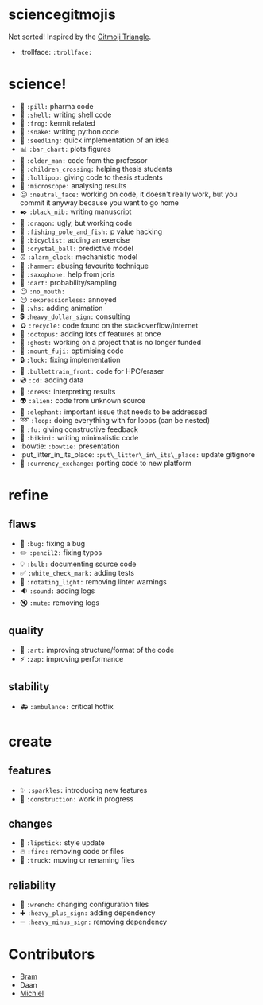 # sciencegitmojis

Not sorted! Inspired by the [Gitmoji Triangle](http://gitmoji.com/).

- :trollface: `:trollface:`

# science!

- :pill: `:pill:` pharma code
- :shell: `:shell:` writing shell code
- :frog: `:frog:` kermit related
- :snake: `:snake:` writing python code
- :seedling: `:seedling:` quick implementation of an idea
- :bar_chart: `:bar_chart:` plots figures
- :older_man: `:older_man:` code from the professor
- :children_crossing: `:children_crossing:` helping thesis students
- :lollipop: `:lollipop:` giving code to thesis students
- :microscope: `:microscope:` analysing results
- :neutral_face: `:neutral_face:` working on code, it doesn't really work, but you commit it anyway because you want to go home
- :black_nib: `:black_nib:` writing manuscript
- :dragon: `:dragon:` ugly, but working code
- :fishing_pole_and_fish: `:fishing_pole_and_fish:` p value hacking
- :bicyclist: `:bicyclist:` adding an exercise
- :crystal_ball: `:crystal_ball:` predictive model
- :alarm_clock: `:alarm_clock:` mechanistic model
- :hammer: `:hammer:` abusing favourite technique
- :saxophone: `:saxophone:` help from joris 
- :dart: `:dart:` probability/sampling
- :no_mouth: `:no_mouth:` 
- :expressionless: `:expressionless:` annoyed
- :vhs: `:vhs:` adding animation
- :heavy_dollar_sign: `:heavy_dollar_sign:` consulting
- :recycle: `:recycle:` code found on the stackoverflow/internet
- :octopus: `:octopus:` adding lots of features at once
- :ghost: `:ghost:` working on a project that is no longer funded
- :mount_fuji: `:mount_fuji:` optimising code
- :lock: `:lock:` fixing implementation
- :bullettrain_front: `:bullettrain_front:` code for HPC/eraser
- :cd: `:cd:` adding data
- :dress: `:dress:` interpreting results
- :alien: `:alien:` code from unknown source
- :elephant: `:elephant:` important issue that needs to be addressed
- :loop: `:loop:` doing everything with for loops (can be nested)
- :fu: `:fu:` giving constructive feedback
- :bikini: `:bikini:` writing minimalistic code
- :bowtie: `:bowtie:` presentation
- :put\_litter\_in\_its\_place: `:put\_litter\_in\_its\_place:` update gitignore
- :currency_exchange: `:currency_exchange:` porting code to new platform




# refine

## flaws

- :bug: `:bug:` fixing a bug
- :pencil2: `:pencil2:` fixing typos
- :bulb: `:bulb:` documenting source code 
- :white_check_mark: `:white_check_mark:` adding tests
- :rotating_light: `:rotating_light:` removing linter warnings
- :sound: `:sound:` adding logs
- :mute: `:mute:` removing logs

## quality

- :art: `:art:` improving structure/format of the code
- :zap: `:zap:` improving performance

## stability

- :ambulance: `:ambulance:` critical hotfix

# create

## features

- :sparkles: `:sparkles:` introducing new features
- :construction: `:construction:` work in progress


## changes

- :lipstick: `:lipstick:` style update
- :fire: `:fire:` removing code or files
- :truck: `:truck:` moving or renaming files

## reliability

- :wrench: `:wrench:` changing configuration files
- :heavy_plus_sign: `:heavy_plus_sign:` adding dependency
- :heavy_minus_sign: `:heavy_minus_sign:` removing dependency

# Contributors

- [Bram](https://github.com/Beramos)
- Daan
- [Michiel](https://github.com/MichielStock)
